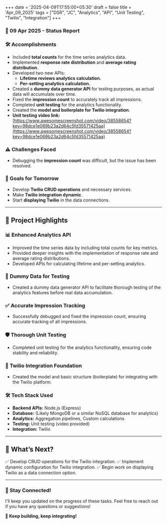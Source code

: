 +++
date = '2025-04-09T17:55:00+05:30'
draft = false
title = 'Apr_09_2025'
tags = ["DSR", "JC", "Analytics", "API", "Unit Testing", "Twilio", "Integration"]
+++

### **📆 09 Apr 2025 - Status Report**

### **🛠 Accomplishments**

<!--more-->
- Included **total counts** for the time series analytics data.
- Implemented **response rate distribution** and **average rating distribution**.
- Developed two new APIs:
    - **Lifetime reviews analytics calculation.**
    - **Per-setting analytics calculation.**
- Created a **dummy data generator API** for testing purposes, as actual data will accumulate over time.
- Fixed the **impression count** to accurately track all impressions.
- Completed **unit testing** for the analytics functionality.
- Created the **model and boilerplate for Twilio integration**.
- **Unit testing video link:** [https://www.awesomescreenshot.com/video/38558654?key=98dce1e069b23a2d64c5fd35571425aa](https://www.awesomescreenshot.com/video/38558654?key=98dce1e069b23a2d64c5fd35571425aa)

### **⚠️ Challenges Faced**

- Debugging the **impression count** was difficult, but the issue has been resolved.

### **🎯 Goals for Tomorrow**

- Develop **Twilio CRUD operations** and necessary services.
- Make **Twilio integration dynamic**.
- Start **displaying Twilio** in the data connections.

---

## 📖 **Project Highlights**

### 📊 **Enhanced Analytics API**

- Improved the time series data by including total counts for key metrics.
- Provided deeper insights with the implementation of response rate and average rating distributions.
- Developed APIs for calculating lifetime and per-setting analytics.

### 🧪 **Dummy Data for Testing**

- Created a dummy data generator API to facilitate thorough testing of the analytics features before real data accumulation.

### ✅ **Accurate Impression Tracking**

- Successfully debugged and fixed the impression count, ensuring accurate tracking of all impressions.

### 🛡️ **Thorough Unit Testing**

- Completed unit testing for the analytics functionality, ensuring code stability and reliability.

### 💬 **Twilio Integration Foundation**

- Created the model and basic structure (boilerplate) for integrating with the Twilio platform.

### 🛠️ **Tech Stack Used**

- **Backend APIs:** Node.js (Express)
- **Database:** (Likely MongoDB or a similar NoSQL database for analytics)
- **Analytics:** Aggregation pipelines, Custom calculations
- **Testing:** Unit testing (video provided)
- **Integration:** Twilio

---

## 🚀 **What’s Next?**

✅ Develop CRUD operations for the Twilio integration.
✅ Implement dynamic configuration for Twilio integration.
✅ Begin work on displaying Twilio as a data connection option.

---

### **💬 Stay Connected!**

I'll keep you updated on the progress of these tasks. Feel free to reach out if you have any questions or suggestions!

**🚀 Keep building, keep integrating!**

